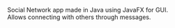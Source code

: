 Social Network app made in Java using JavaFX for GUI.<br />
Allows connecting with others through messages.
